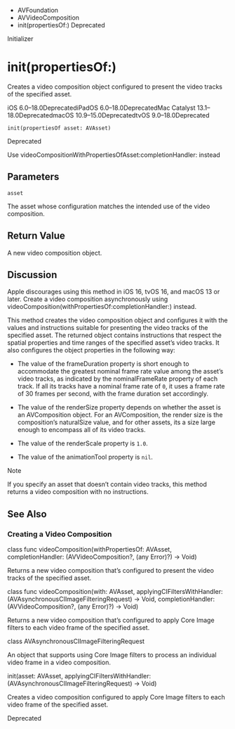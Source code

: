 

- AVFoundation
- AVVideoComposition
-  init(propertiesOf:) Deprecated

Initializer

# init(propertiesOf:)

Creates a video composition object configured to present the video tracks of the specified asset.

iOS 6.0–18.0DeprecatediPadOS 6.0–18.0DeprecatedMac Catalyst 13.1–18.0DeprecatedmacOS 10.9–15.0DeprecatedtvOS 9.0–18.0Deprecated

``` source
init(propertiesOf asset: AVAsset)
```

Deprecated

Use videoCompositionWithPropertiesOfAsset:completionHandler: instead

## Parameters 

`asset`  

The asset whose configuration matches the intended use of the video composition.

## Return Value

A new video composition object.

## Discussion

Apple discourages using this method in iOS 16, tvOS 16, and macOS 13 or later. Create a video composition asynchronously using videoComposition(withPropertiesOf:completionHandler:) instead.

This method creates the video composition object and configures it with the values and instructions suitable for presenting the video tracks of the specified asset. The returned object contains instructions that respect the spatial properties and time ranges of the specified asset’s video tracks. It also configures the object properties in the following way:

- The value of the frameDuration property is short enough to accommodate the greatest nominal frame rate value among the asset’s video tracks, as indicated by the nominalFrameRate property of each track. If all its tracks have a nominal frame rate of `0`, it uses a frame rate of 30 frames per second, with the frame duration set accordingly.

- The value of the renderSize property depends on whether the asset is an AVComposition object. For an AVComposition, the render size is the composition’s naturalSize value, and for other assets, its a size large enough to encompass all of its video tracks.

- The value of the renderScale property is `1.0`.

- The value of the animationTool property is `nil`.

Note

If you specify an asset that doesn’t contain video tracks, this method returns a video composition with no instructions.

## See Also

### Creating a Video Composition

class func videoComposition(withPropertiesOf: AVAsset, completionHandler: (AVVideoComposition?, (any Error)?) -> Void)

Returns a new video composition that’s configured to present the video tracks of the specified asset.

class func videoComposition(with: AVAsset, applyingCIFiltersWithHandler: (AVAsynchronousCIImageFilteringRequest) -> Void, completionHandler: (AVVideoComposition?, (any Error)?) -> Void)

Returns a new video composition that’s configured to apply Core Image filters to each video frame of the specified asset.

class AVAsynchronousCIImageFilteringRequest

An object that supports using Core Image filters to process an individual video frame in a video composition.

init(asset: AVAsset, applyingCIFiltersWithHandler: (AVAsynchronousCIImageFilteringRequest) -> Void)

Creates a video composition configured to apply Core Image filters to each video frame of the specified asset.

Deprecated

